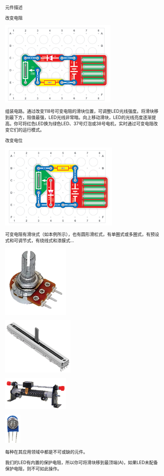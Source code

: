 元件描述

改变电阻

![](027p1.png)

组装电路。通过改变118号可变电阻的滑块位置，可调整LED光线强度。将滑块移到最下方，阻值最强，LED光线非常暗。向上移动滑块，LED的光线亮度逐渐提高。你可将红色LED换为绿色LED、37号灯泡或38号电机，实时通过可变电阻改变它们的运行模式。

改变电位

![](027p2.png)

可变电阻有滑块式（如本例所示），也有圆形滑杠式，有单圈式或多圈式，有预设式和可调节式，有绕线式和漆膜式...

![](027p3.png)

![](027p4.png)

![](027p5.png)

![](027p6.png)

每种在其应用领域中都是不可或缺的元件。

我们的LED有内置的保护电阻，所以你可将滑块移到最顶端(A)，如果LED未配备保护电阻，则不可如此操作。